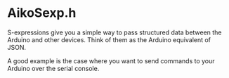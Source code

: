 AikoSexp.h
==========

S-expressions give you a simple way to pass structured data between the Arduino and other devices. Think of them as the Arduino equivalent of JSON.

A good example is the case where you want to send commands to your Arduino over the serial console.

  



